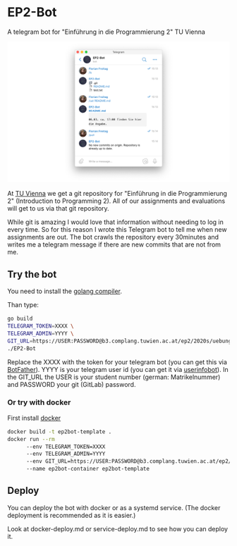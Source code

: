 # EP2-Bot
A telegram bot for "Einführung in die Programmierung 2" TU Vienna

![Screenshot](screenshot.png)

At [TU Vienna](https://www.tuwien.at/en/) we get a git repository for "Einführung in die Programmierung 2" (Introduction to Programming 2). 
All of our assignments and evaluations will get to us via that git repository.

While git is amazing I would love that information without needing to log in every time. 
So for this reason I wrote this Telegram bot to tell me when new assignments are out.
The bot crawls the repository every 30minutes and writes me a telegram message if there are new commits that are not
from me.

## Try the bot
You need to install the [golang compiler](https://golang.org/).

Than type:
```bash
go build
TELEGRAM_TOKEN=XXXX \
TELEGRAM_ADMIN=YYYY \
GIT_URL=https://USER:PASSWORD@b3.complang.tuwien.ac.at/ep2/2020s/uebung/USER.git \
./EP2-Bot
```
Replace the XXXX with the token for your telegram bot (you can get this via [BotFather](https://t.me/BotFather)). YYYY is your telegram user id 
(you can get it via [userinfobot](https://t.me/userinfobot)). 
In the GIT_URL the USER is your student number (german: Matrikelnummer) and PASSWORD your git (GitLab) password.

### Or try with docker
First install [docker](https://www.docker.com/)
```bash
docker build -t ep2bot-template .
docker run --rm 
      --env TELEGRAM_TOKEN=XXXX
      --env TELEGRAM_ADMIN=YYYY
      --env GIT_URL=https://USER:PASSWORD@b3.complang.tuwien.ac.at/ep2/2020s/uebung/USER.git
      --name ep2bot-container ep2bot-template
```

## Deploy 
You can deploy the bot with docker or as a systemd service. (The docker deployment is recommended as it is easier.)

Look at docker-deploy.md or service-deploy.md to see how you can deploy it.